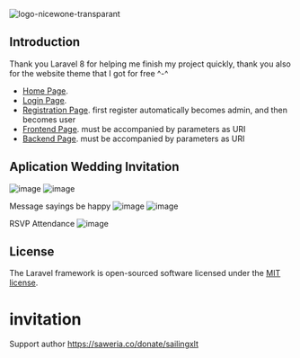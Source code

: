 ![logo-nicewone-transparant](https://user-images.githubusercontent.com/61085159/136768781-70ed6680-38bb-40a0-a8cf-79722d2e6b92.png)

## Introduction

Thank you Laravel 8 for helping me finish my project quickly, thank you also for the website theme that I got for free ^-^

- [Home Page](http://127.0.0.1:8000).
- [Login Page](http://127.0.0.1:8000/login).
- [Registration Page](http://127.0.0.1:8000/register). first register automatically becomes admin, and then becomes user
- [Frontend Page](http://127.0.0.1:8000). must be accompanied by parameters as URI
- [Backend Page](http://127.0.0.1:8000/admin). must be accompanied by parameters as URI

## Aplication Wedding Invitation
![image](https://user-images.githubusercontent.com/61085159/116580830-f2690480-a93d-11eb-97f0-1e425e00f001.png)
![image](https://user-images.githubusercontent.com/61085159/116580892-ff85f380-a93d-11eb-90d7-7f2c20229f27.png)

Message sayings be happy
![image](https://user-images.githubusercontent.com/61085159/116580942-0d3b7900-a93e-11eb-8178-36010b367c24.png)
![image](https://user-images.githubusercontent.com/61085159/116581287-5ee40380-a93e-11eb-82e8-2b45f9a6a3af.png)

RSVP Attendance
![image](https://user-images.githubusercontent.com/61085159/116581231-5095e780-a93e-11eb-9472-95e7b1a14b40.png)

## License

The Laravel framework is open-sourced software licensed under the [MIT license](https://opensource.org/licenses/MIT).
# invitation
Support author https://saweria.co/donate/sailingxlt
